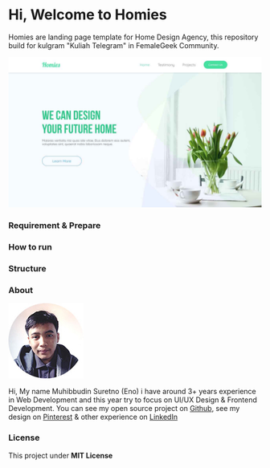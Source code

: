 # Hi, Welcome to Homies

Homies are landing page template for Home Design Agency, this repository build for kulgram "Kuliah Telegram" in FemaleGeek Community.

![Preview](/img/preview.jpg)

### Requirement & Prepare


### How to run


### Structure


### About

![Muhibbudin Suretno](/img/photo.jpg)

Hi, My name Muhibbudin Suretno (Eno) i have around 3+ years experience in Web Development and this year try to focus on UI/UX Design & Frontend Development. You can see my open source project on [Github](), see my design on [Pinterest]() & other experience on [LinkedIn]()

### License

This project under **MIT License**
